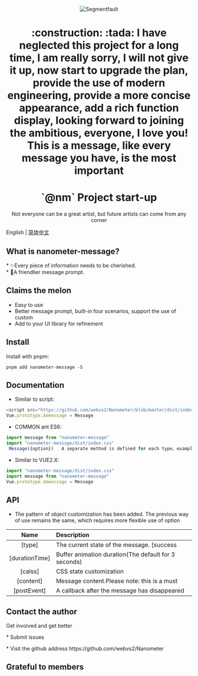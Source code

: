 <div align="center">

![Segmentfault](https://github.com/webvs2/Nanometer/blob/master/src/assets/img/rain.svg)


<h1>:construction: :tada:  I have neglected this project for a long time, I am really sorry, I will not give it up, now start to upgrade the plan, provide the use of modern engineering, provide a more concise appearance, add a rich function display, looking forward to joining the ambitious, everyone, I love you! This is a message, like every message you have, is the most important</h1>
<h1> `@nm` Project start-up </h1>
<p>Not everyone can be a great artist, but future artists can come from any corner</p>

</div>

English   |  [简体中文](https://github.com/webvs2/Nanometer/blob/master/README.zh-CN.md) 

<h2 align="centre">What is nanometer-message?</h2>
  * ✨Every piece of information needs to be cherished.<br />
  * 🎉A friendlier message prompt.
<h2 align="left">Claims the melon<MessageBox有哪些功能？ ></h2>

* Easy to use
* Better message prompt, built-in four scenarios, support the use of custom
* Add to your UI library for refinement

<h2 align="left">Install</h2>

Install with pnpm:
```
pnpm add nanometer-message -S
```

<h2 align="left">Documentation</h2>

* Similar to script:

```js
<script src="https://github.com/webvs2/Nanometer/blob/master/dist/index.js"></script>
Vue.prototype.$meessage = Message 
```

* COMMON ant ES6:

```js  
import message from "nanometer-message"
import "nanometer-message/dist/index.css"
 Message({option})   A separate method is defined for each type，example: Message.success(options)。
```

* Similar to VUE2.X:

```js
import "nanometer-message/dist/index.css"
import message from "nanometer-message"
Vue.prototype.$meessage = Message 
```


<h2 align="left">API</h2>

* The pattern of object customization has been added. The previous way of use remains the same, which requires more flexible use of option

|Name|Description|
|:--:|:----------|
|[type]|The current state of the message. [success|warning|info|error]|
|[durationTime]|  Buffer animation duration(The default for 3 seconds)|
|[calss]|    CSS state customization|
|[content]|  Message content.Please note: this is a must|
|[postEvent]|  A callback after the message has disappeared |

<h2 align="left">Contact the author</h2>
<p>Get involved and get better</p>
<p> *  Submit issues<https://github.com/webvs2/Nanometer/issues> </p>
<p> *  Visit the github address <a herf="https://github.com/webvs2/Nanometer"> https://github.com/webvs2/Nanometer</a></p>

<h2 align="left">Grateful to members</h2>
